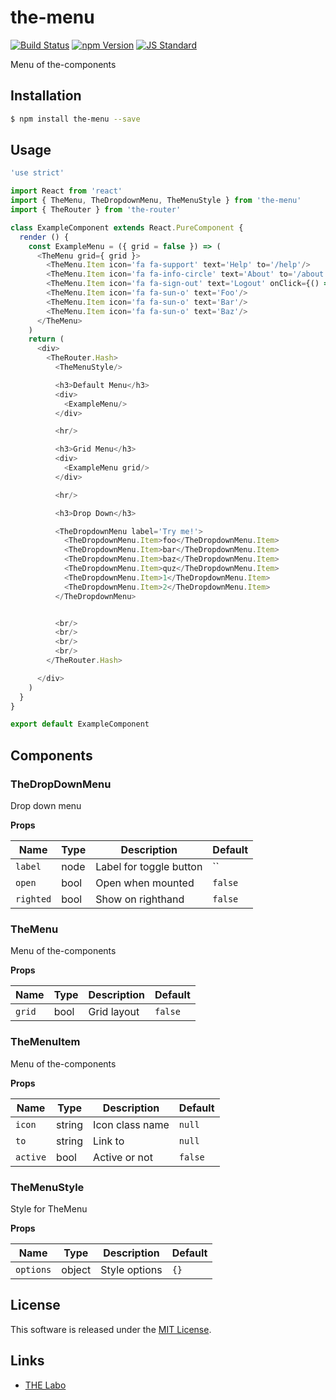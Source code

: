 the-menu
==========

<!---
This file is generated by ape-tmpl. Do not update manually.
--->

<!-- Badge Start -->
<a name="badges"></a>

[![Build Status][bd_travis_shield_url]][bd_travis_url]
[![npm Version][bd_npm_shield_url]][bd_npm_url]
[![JS Standard][bd_standard_shield_url]][bd_standard_url]

[bd_repo_url]: https://github.com/the-labo/the-menu
[bd_travis_url]: http://travis-ci.org/the-labo/the-menu
[bd_travis_shield_url]: http://img.shields.io/travis/the-labo/the-menu.svg?style=flat
[bd_travis_com_url]: http://travis-ci.com/the-labo/the-menu
[bd_travis_com_shield_url]: https://api.travis-ci.com/the-labo/the-menu.svg?token=
[bd_license_url]: https://github.com/the-labo/the-menu/blob/master/LICENSE
[bd_codeclimate_url]: http://codeclimate.com/github/the-labo/the-menu
[bd_codeclimate_shield_url]: http://img.shields.io/codeclimate/github/the-labo/the-menu.svg?style=flat
[bd_codeclimate_coverage_shield_url]: http://img.shields.io/codeclimate/coverage/github/the-labo/the-menu.svg?style=flat
[bd_gemnasium_url]: https://gemnasium.com/the-labo/the-menu
[bd_gemnasium_shield_url]: https://gemnasium.com/the-labo/the-menu.svg
[bd_npm_url]: http://www.npmjs.org/package/the-menu
[bd_npm_shield_url]: http://img.shields.io/npm/v/the-menu.svg?style=flat
[bd_standard_url]: http://standardjs.com/
[bd_standard_shield_url]: https://img.shields.io/badge/code%20style-standard-brightgreen.svg

<!-- Badge End -->


<!-- Description Start -->
<a name="description"></a>

Menu of the-components

<!-- Description End -->


<!-- Overview Start -->
<a name="overview"></a>



<!-- Overview End -->


<!-- Sections Start -->
<a name="sections"></a>

<!-- Section from "doc/guides/01.Installation.md.hbs" Start -->

<a name="section-doc-guides-01-installation-md"></a>

Installation
-----

```bash
$ npm install the-menu --save
```


<!-- Section from "doc/guides/01.Installation.md.hbs" End -->

<!-- Section from "doc/guides/02.Usage.md.hbs" Start -->

<a name="section-doc-guides-02-usage-md"></a>

Usage
---------

```javascript
'use strict'

import React from 'react'
import { TheMenu, TheDropdownMenu, TheMenuStyle } from 'the-menu'
import { TheRouter } from 'the-router'

class ExampleComponent extends React.PureComponent {
  render () {
    const ExampleMenu = ({ grid = false }) => (
      <TheMenu grid={ grid }>
        <TheMenu.Item icon='fa fa-support' text='Help' to='/help'/>
        <TheMenu.Item icon='fa fa-info-circle' text='About' to='/about'/>
        <TheMenu.Item icon='fa fa-sign-out' text='Logout' onClick={() => console.log('logout!')}/>
        <TheMenu.Item icon='fa fa-sun-o' text='Foo'/>
        <TheMenu.Item icon='fa fa-sun-o' text='Bar'/>
        <TheMenu.Item icon='fa fa-sun-o' text='Baz'/>
      </TheMenu>
    )
    return (
      <div>
        <TheRouter.Hash>
          <TheMenuStyle/>

          <h3>Default Menu</h3>
          <div>
            <ExampleMenu/>
          </div>

          <hr/>

          <h3>Grid Menu</h3>
          <div>
            <ExampleMenu grid/>
          </div>

          <hr/>

          <h3>Drop Down</h3>

          <TheDropdownMenu label='Try me!'>
            <TheDropdownMenu.Item>foo</TheDropdownMenu.Item>
            <TheDropdownMenu.Item>bar</TheDropdownMenu.Item>
            <TheDropdownMenu.Item>baz</TheDropdownMenu.Item>
            <TheDropdownMenu.Item>quz</TheDropdownMenu.Item>
            <TheDropdownMenu.Item>1</TheDropdownMenu.Item>
            <TheDropdownMenu.Item>2</TheDropdownMenu.Item>
          </TheDropdownMenu>


          <br/>
          <br/>
          <br/>
          <br/>
        </TheRouter.Hash>

      </div>
    )
  }
}

export default ExampleComponent

```


<!-- Section from "doc/guides/02.Usage.md.hbs" End -->

<!-- Section from "doc/guides/03.Components.md.hbs" Start -->

<a name="section-doc-guides-03-components-md"></a>

Components
-----------

### TheDropDownMenu

Drop down menu

**Props**

| Name | Type | Description | Default |
| --- | --- | ---- | ---- |
| `label` | node  | Label for toggle button | `` |
| `open` | bool  | Open  when mounted | `false` |
| `righted` | bool  | Show on righthand | `false` |

### TheMenu

Menu of the-components

**Props**

| Name | Type | Description | Default |
| --- | --- | ---- | ---- |
| `grid` | bool  | Grid layout | `false` |

### TheMenuItem

Menu of the-components

**Props**

| Name | Type | Description | Default |
| --- | --- | ---- | ---- |
| `icon` | string  | Icon class name | `null` |
| `to` | string  | Link to | `null` |
| `active` | bool  | Active or not | `false` |

### TheMenuStyle

Style for TheMenu

**Props**

| Name | Type | Description | Default |
| --- | --- | ---- | ---- |
| `options` | object  | Style options | `{}` |



<!-- Section from "doc/guides/03.Components.md.hbs" End -->


<!-- Sections Start -->


<!-- LICENSE Start -->
<a name="license"></a>

License
-------
This software is released under the [MIT License](https://github.com/the-labo/the-menu/blob/master/LICENSE).

<!-- LICENSE End -->


<!-- Links Start -->
<a name="links"></a>

Links
------

+ [THE Labo][t_h_e_labo_url]

[t_h_e_labo_url]: https://github.com/the-labo

<!-- Links End -->
